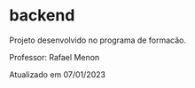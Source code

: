 # backend

Projeto desenvolvido no programa de formacão.

Professor: Rafael Menon

Atualizado em 07/01/2023
